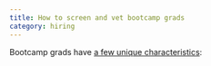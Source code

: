 ```yaml
---
title: How to screen and vet bootcamp grads
category: hiring
---
```


Bootcamp grads have [a few unique characteristics](/patterns/advantages-and-disadvantages-of-hiring-bootcamp-grads):
